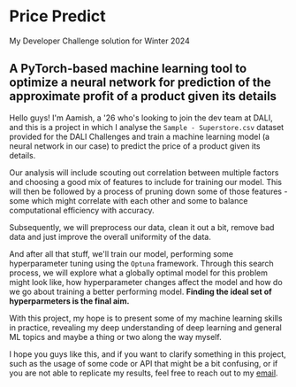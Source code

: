 # Price Predict
My Developer Challenge solution for Winter 2024

## A PyTorch-based machine learning tool to optimize a neural network for prediction of the approximate profit of a product given its details

Hello guys! I'm Aamish, a '26 who's looking to join the dev team at DALI, and this is a project in which I analyse the `Sample - Superstore.csv` dataset provided for the DALI Challenges and train a machine learning model (a neural network in our case) to predict the price of a product given its details.

Our analysis will include scouting out correlation between multiple factors and choosing a good mix of features to include for training our model. This will then be followed by a process of pruning down some of those features - some which might correlate with each other and some to balance computational efficiency with accuracy.

Subsequently, we will preprocess our data, clean it out a bit, remove bad data and just improve the overall uniformity of the data.

And after all that stuff, we'll train our model, performing some hyperparameter tuning using the `Optuna` framework. Through this search process, we will explore what a globally optimal model for this problem might look like, how hyperparameter changes affect the model and how do we go about training a better performing model. **Finding the ideal set of hyperparmeters is the final aim.**

With this project, my hope is to present some of my machine learning skills in practice, revealing my deep understanding of deep learning and general ML topics and maybe a thing or two along the way myself.

I hope you guys like this, and if you want to clarify something in this project, such as the usage of some code or API that might be a bit confusing, or if you are not able to replicate my results, feel free to reach out to my [email](mailto:aamish.a.beg.26@dartmouth.edu).
